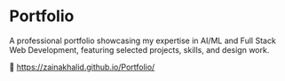 # Portfolio
A professional portfolio showcasing my expertise in AI/ML and Full Stack Web Development, featuring selected projects, skills, and design work.

🔗 https://zainakhalid.github.io/Portfolio/
